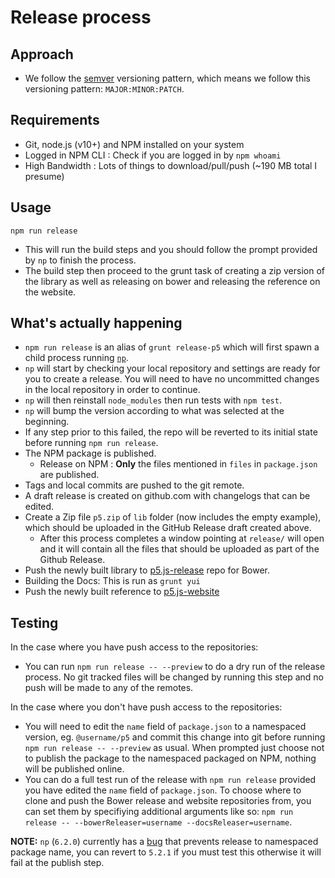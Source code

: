 # Release process

## Approach
* We follow the [semver](https://semver.org/) versioning pattern, which means we follow this versioning pattern: `MAJOR:MINOR:PATCH`.


## Requirements
* Git, node.js (v10+) and NPM installed on your system
* Logged in NPM CLI : Check if you are logged in by `npm whoami`
* High Bandwidth : Lots of things to download/pull/push (\~190 MB total I presume)

## Usage
```
npm run release
```

* This will run the build steps and you should follow the prompt provided by `np` to finish the process.
* The build step then proceed to the grunt task of creating a zip version of the library as well as releasing on bower and releasing the reference on the website.

## What's actually happening
* `npm run release` is an alias of `grunt release-p5` which will first spawn a child process running [`np`](https://www.npmjs.com/package/np).
* `np` will start by checking your local repository and settings are ready for you to create a release. You will need to have no uncommitted changes in the local repository in order to continue.
* `np` will then reinstall `node_modules` then run tests with `npm test`.
* `np` will bump the version according to what was selected at the beginning.
* If any step prior to this failed, the repo will be reverted to its initial state before running `npm run release`.
* The NPM package is published.
	* Release on NPM : __Only__ the files mentioned in `files` in `package.json` are published.
* Tags and local commits are pushed to the git remote.
* A draft release is created on github.com with changelogs that can be edited.
* Create a Zip file `p5.zip` of `lib` folder (now includes the empty example), which should be uploaded in the GitHub Release draft created above.
	* After this process completes a window pointing at `release/` will open and it will contain all the files that should be uploaded as part of the Github Release.
* Push the newly built library to [p5.js-release](https://github.com/lmccart/p5.js-release) repo for Bower.
* Building the Docs: This is run as `grunt yui`
* Push the newly built reference to [p5.js-website](https://github.com/processing/p5.js-website)

## Testing
In the case where you have push access to the repositories:
* You can run `npm run release -- --preview` to do a dry run of the release process. No git tracked files will be changed by running this step and no push will be made to any of the remotes.

In the case where you don't have push access to the repositories:
* You will need to edit the `name` field of `package.json` to a namespaced version, eg. `@username/p5` and commit this change into git before running `npm run release -- --preview` as usual. When prompted just choose not to publish the package to the namespaced packaged on NPM, nothing will be published online.
* You can do a full test run of the release with `npm run release` provided you have edited the `name` field of `package.json`. To choose where to clone and push the Bower release and website repositories from, you can set them by specifiying additional arguments like so: `npm run release -- --bowerReleaser=username --docsReleaser=username`.

__NOTE:__ `np` (`6.2.0`) currently has a [bug](https://github.com/sindresorhus/np/issues/508) that prevents release to namespaced package name, you can revert to `5.2.1` if you must test this otherwise it will fail at the publish step.